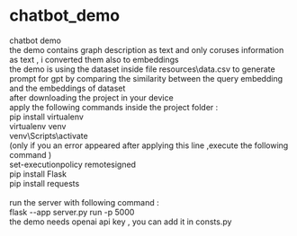 # chatbot_demo
chatbot demo<br>
the demo contains graph description as text and only coruses information as text , i converted them also to embeddings <br>
the demo is using the dataset inside file resources\data.csv to generate prompt for gpt by comparing the similarity between the query embedding and the embeddings of dataset<br>
after downloading the project in your device<br>
apply the following commands inside the project folder :<br>
pip install virtualenv<br>
virtualenv venv<br>
venv\Scripts\activate <br>
(only if you an error appeared after applying this line ,execute the following command )<br>
set-executionpolicy remotesigned<br>
pip install Flask<br>
pip install requests<br>
<br>
run the server with following command :<br>
flask --app server.py  run -p 5000<br>
the demo needs openai api key , you can add it in consts.py
